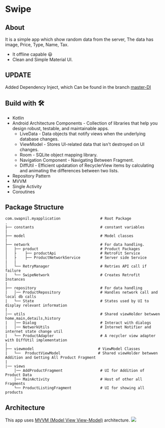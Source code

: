 # Swipe
## About 
It is a simple app which show random data from the server, The data has image, Price, Type, Name, Tax.
- It offline capable 😃
- Clean and Simple Material UI.

## UPDATE 
Added Dependency Inject, which Can be found in the branch [master-DI](https://github.com/DonutsDevil/Swipe/tree/master-DI)

## Build with 🛠
- Kotlin
- Android Architecture Components - Collection of libraries that help you design robust, testable, and maintainable apps.
    - LiveData - Data objects that notify views when the underlying database changes.
    - ViewModel - Stores UI-related data that isn't destroyed on UI changes.
    - Room - SQLite object mapping library.
    - Navigation Component - Navigating Between Fragment.
    - DiffUtil - Efficient updatation of RecyclerView items by calculating and animating the differences between two lists. 
- Repository Pattern
- MVVM
- Single Activity
- Coroutines

## Package Structure
```
com.swapnil.myapplication                  # Root Package
.
├── constants                              # constant variables
|
├── model                                  # Model classes
|
├── network                                # For data handling.             
│   ├── product                            # Product Packages
│   ├    ├── productApi                    # RetroFit Service
│   ├    ├── ProductNetworkService         # Server side Service
|   |        
│   └── RetryManager                       # Retries API call if failure
|   └── SwipeNetwork                       # Creates Retrofit Instances
|
├── repository                             # For data handling
|   │── ProductRepository                  # Handles network call and local db calls
|   └── State                              # States used by UI to display relevant information
|
|── utils                                  # Shared viewHolder betwwen home,main,details,history
|   │── Dialog                             # Interact with dialogs
|   │── NetworkUtils                       # Internet Notifier and internet state change util
|   └── ProductAdapter                     # A recycler view adapter with DiffUtil implementation
|
├── viewmodel                             # ViewModel Classes
|   └──  ProductViewModel                 # Shared viewHolder betwwen Addition and Getting All Product Fragment
|                    
|── views
    │── AddProductFragment                 # UI for Addition of Product Data
    │── MainActivity                       # Host of other all Fragments
    └── ProductListingFragment             # UI for showing all products
```

## Architecture
This app uses [MVVM (Model View View-Model)](https://developer.android.com/jetpack/guide#recommended-app-arch) architecture.
<img src="https://camo.githubusercontent.com/be9b0e8eb62e13a031031fb16e99f33c647da47908a21f451cb00d2c99fb9b31/68747470733a2f2f646576656c6f7065722e616e64726f69642e636f6d2f746f7069632f6c69627261726965732f6172636869746563747572652f696d616765732f66696e616c2d6172636869746563747572652e706e67"/>
